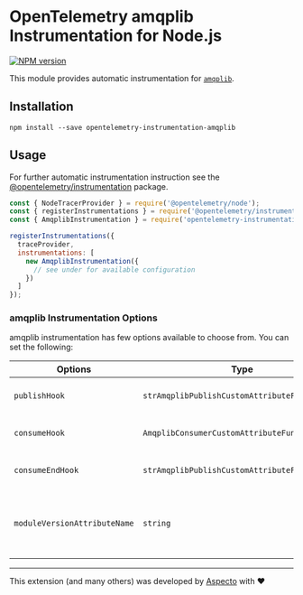 # OpenTelemetry amqplib Instrumentation for Node.js
[![NPM version](https://img.shields.io/npm/v/opentelemetry-instrumentation-amqplib.svg)](https://www.npmjs.com/package/opentelemetry-instrumentation-amqplib)

This module provides automatic instrumentation for [`amqplib`](https://github.com/squaremo/amqp.node).

## Installation

```
npm install --save opentelemetry-instrumentation-amqplib
```

## Usage
For further automatic instrumentation instruction see the [@opentelemetry/instrumentation](https://github.com/open-telemetry/opentelemetry-js/tree/main/packages/opentelemetry-instrumentation) package.

```js
const { NodeTracerProvider } = require('@opentelemetry/node');
const { registerInstrumentations } = require('@opentelemetry/instrumentation');
const { AmqplibInstrumentation } = require('opentelemetry-instrumentation-amqplib');

registerInstrumentations({
  traceProvider,
  instrumentations: [
    new AmqplibInstrumentation({
      // see under for available configuration
    })
  ]
});
```

### amqplib Instrumentation Options

amqplib instrumentation has few options available to choose from. You can set the following:

| Options        | Type                                   | Description                                                                                     |
| -------------- | -------------------------------------- | ----------------------------------------------------------------------------------------------- |
| `publishHook` | `strAmqplibPublishCustomAttributeFunctioning` | hook for adding custom attributes before publish message is sent |
| `consumeHook` | `AmqplibConsumerCustomAttributeFunction` | hook for adding custom attributes before consumer message is processed |
| `consumeEndHook` | `strAmqplibPublishCustomAttributeFunctioning` | hook for adding custom attributes after consumer message is acked to server |
| `moduleVersionAttributeName` | `string` | If passed, a span attribute will be added to all spans with key of the provided `moduleVersionAttributeName` and value of the patched module version |

---

This extension (and many others) was developed by [Aspecto](https://www.aspecto.io/) with ❤️
